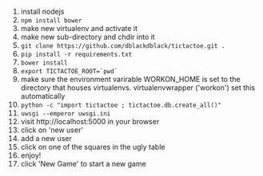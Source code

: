 1. install nodejs
1. `npm install bower`
1. make new virtualenv and activate it
1. make new sub-directory and chdir into it  
1. `git clone https://github.com/dblackdblack/tictactoe.git .`
1. `pip install -r requirements.txt`  
1. `bower install`
1. ```export TICTACTOE_ROOT=`pwd` ```
1. make sure the environment varirable WORKON_HOME is set to the directory that houses virtualenvs.  virtualenvwrapper ('workon') set this automatically
1. `python -c "import tictactoe ; tictactoe.db.create_all()"`
1. `uwsgi --emperor uwsgi.ini`
1. visit http://localhost:5000 in your browser
1. click on 'new user'
1. add a new user
1. click on one of the squares in the ugly table
1. enjoy!
1. click 'New Game' to start a new game